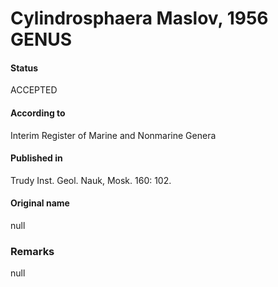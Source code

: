 Cylindrosphaera Maslov, 1956 GENUS
=======

#### Status
ACCEPTED

#### According to
Interim Register of Marine and Nonmarine Genera

#### Published in
Trudy Inst. Geol. Nauk, Mosk. 160: 102.

#### Original name
null

### Remarks
null